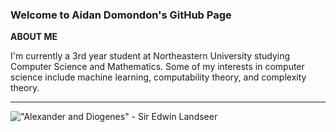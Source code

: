 ### Welcome to Aidan Domondon's GitHub Page 

**ABOUT ME**

I'm currently a 3rd year student at Northeastern University studying Computer Science and Mathematics. Some of my interests in computer science include machine learning, computability theory, and complexity theory.
***

!["Alexander and Diogenes" - Sir Edwin Landseer](https://d3d00swyhr67nd.cloudfront.net/w1200h1200/collection/TATE/TATE/TATE_TATE_N00608_10-001.jpg?raw=true)
